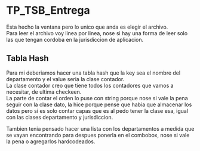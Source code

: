 # TP_TSB_Entrega
Esta hecho la ventana pero lo unico que anda es elegir el archivo.  
Para leer el archivo voy linea por linea, nose si hay una forma de leer solo las que tengan cordoba en la jurisdiccion de aplicacion.  

## Tabla Hash
Para mi deberiamos hacer una tabla hash que la key sea el nombre del departamento y el value seria la clase contador.   
La clase contador creo que tiene todos los contadores que vamos a necesitar, de ultima checkeen.  
La parte de contar el orden lo puse con string porque nose si vale la pena seguir con la clase dato, la hice porque pense que habia que almacenar los datos pero si es solo contar capas que es al pedo tener la clase esa, igual con las clases departamento y jurisdiccion.  

Tambien tenia pensado hacer una lista con los departamentos a medida que se vayan encontrando para despues ponerla en el combobox, nose si vale la pena o agregarlos hardcodeados.  
